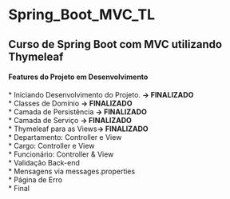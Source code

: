 # Spring_Boot_MVC_TL
<h2>Curso de Spring Boot com MVC utilizando Thymeleaf</h2>

<h4>Features do Projeto em Desenvolvimento</h4>
* Iniciando Desenvolvimento do Projeto. <strong>-> FINALIZADO</strong><br>
* Classes de Domínio <strong>-> FINALIZADO</strong><br>
* Camada de Persistência <strong>-> FINALIZADO</strong><br>
* Camada de Serviço <strong>-> FINALIZADO</strong><br>
* Thymeleaf para as Views<strong>-> FINALIZADO</strong><br>
* Departamento: Controller e View<br>
* Cargo: Controller e View<br>
* Funcionário: Controller & View<br>
* Validação Back-end<br>
* Mensagens via messages.properties<br>
* Página de Erro<br>
* Final<br>
